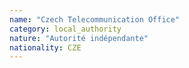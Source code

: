 ```yaml
---
name: "Czech Telecommunication Office"
category: local_authority
nature: "Autorité indépendante"
nationality: CZE
---
```

    